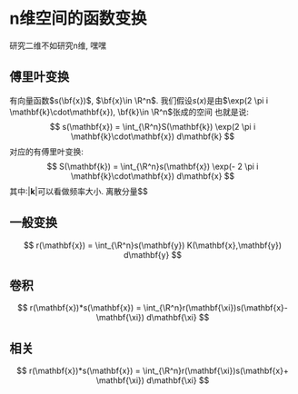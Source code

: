 # n维空间的函数变换
研究二维不如研究n维, 嘿嘿
## 傅里叶变换
有向量函数$s(\bf{x})$, $\bf{x}\in \R^n$.
我们假设$s(x)$是由$\exp(2 \pi i \mathbf{k}\cdot\mathbf{x}), \bf{k}\in \R^n$张成的空间
也就是说:
$$
s(\mathbf{x}) =
\int_{\R^n}S(\mathbf{k})
\exp(2 \pi i \mathbf{k}\cdot\mathbf{x}) d\mathbf{k}
$$
对应的有傅里叶变换:
$$
S(\mathbf{k}) =
\int_{\R^n}s(\mathbf{x})
\exp(- 2 \pi i \mathbf{k}\cdot\mathbf{x}) d\mathbf{x}
$$
其中:$|\mathbf{k}|$可以看做频率大小.
离散分量$$
## 一般变换
$$
r(\mathbf{x}) =
\int_{\R^n}s(\mathbf{y})
K(\mathbf{x},\mathbf{y}) d\mathbf{y}
$$
## 卷积
$$
r(\mathbf{x})*s(\mathbf{x}) =
\int_{\R^n}r(\mathbf{\xi})s(\mathbf{x}-\mathbf{\xi})
d\mathbf{\xi}
$$
## 相关
$$
r(\mathbf{x})*s(\mathbf{x}) =
\int_{\R^n}r(\mathbf{\xi})s(\mathbf{x}+
\mathbf{\xi})
d\mathbf{\xi}
$$

